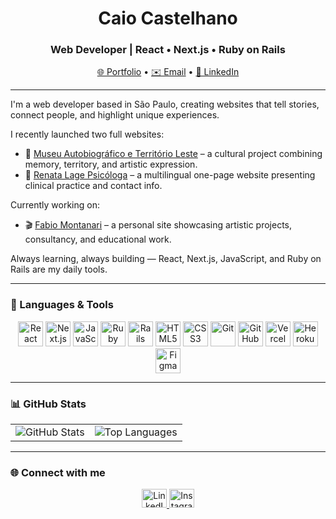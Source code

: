 <h1 align="center">Caio Castelhano</h1>
<h3 align="center">Web Developer | React • Next.js • Ruby on Rails</h3>

<p align="center">
  <a href="https://caiocastelhano.com.br" target="_blank">🌐 Portfolio</a> •
  <a href="mailto:castelhanoc@gmail.com">✉️ Email</a> •
  <a href="https://linkedin.com/in/caio-castelhano" target="_blank">💼 LinkedIn</a>
</p>

---

I'm a web developer based in São Paulo, creating websites that tell stories, connect people, and highlight unique experiences.

I recently launched two full websites:

- 🎨 [Museu Autobiográfico e Território Leste](https://www.museuautobiografico.org/) – a cultural project combining memory, territory, and artistic expression.
- 🧠 [Renata Lage Psicóloga](https://www.renatalagepsicologa.com.br/) – a multilingual one-page website presenting clinical practice and contact info.

Currently working on:

- 🎬 [Fabio Montanari](https://site-fabiomontanari.vercel.app/) – a personal site showcasing artistic projects, consultancy, and educational work.

Always learning, always building — React, Next.js, JavaScript, and Ruby on Rails are my daily tools.

---

### 🚀 Languages & Tools

<p align="center">
  <img src="https://cdn.jsdelivr.net/gh/devicons/devicon/icons/react/react-original.svg" width="40" alt="React"/>
  <img src="https://cdn.jsdelivr.net/gh/devicons/devicon/icons/nextjs/nextjs-original.svg" width="40" alt="Next.js"/>
  <img src="https://cdn.jsdelivr.net/gh/devicons/devicon/icons/javascript/javascript-original.svg" width="40" alt="JavaScript"/>
  <img src="https://cdn.jsdelivr.net/gh/devicons/devicon/icons/ruby/ruby-original.svg" width="40" alt="Ruby"/>
  <img src="https://cdn.jsdelivr.net/gh/devicons/devicon/icons/rails/rails-original-wordmark.svg" width="40" alt="Rails"/>
  <img src="https://cdn.jsdelivr.net/gh/devicons/devicon/icons/html5/html5-original.svg" width="40" alt="HTML5"/>
  <img src="https://cdn.jsdelivr.net/gh/devicons/devicon/icons/css3/css3-original.svg" width="40" alt="CSS3"/>
  <img src="https://cdn.jsdelivr.net/gh/devicons/devicon/icons/git/git-original.svg" width="40" alt="Git"/>
  <img src="https://cdn.jsdelivr.net/gh/devicons/devicon/icons/github/github-original.svg" width="40" alt="GitHub"/>
  <img src="https://www.vectorlogo.zone/logos/vercel/vercel-icon.svg" width="40" alt="Vercel"/>
  <img src="https://www.vectorlogo.zone/logos/heroku/heroku-icon.svg" width="40" alt="Heroku"/>
  <img src="https://www.vectorlogo.zone/logos/figma/figma-icon.svg" width="40" alt="Figma"/>
</p>

---

### 📊 GitHub Stats

<table>
  <tr>
    <td>
      <img src="https://github-readme-stats.vercel.app/api?username=caiocastelhano&show_icons=true&locale=en" alt="GitHub Stats" />
    </td>
    <td>
      <img src="https://github-readme-stats.vercel.app/api/top-langs?username=caiocastelhano&layout=compact" alt="Top Languages" />
    </td>
  </tr>
</table>

---

### 🌐 Connect with me

<p align="center">
  <a href="https://linkedin.com/in/caio-castelhano" target="_blank">
    <img src="https://raw.githubusercontent.com/rahuldkjain/github-profile-readme-generator/master/src/images/icons/Social/linked-in-alt.svg" height="30" width="40" alt="LinkedIn"/>
  </a>
  <a href="https://instagram.com/caiocastelhano" target="_blank">
    <img src="https://cdn.jsdelivr.net/npm/simple-icons@v9/icons/instagram.svg" height="30" width="40" alt="Instagram"/>
  </a>
</p>

